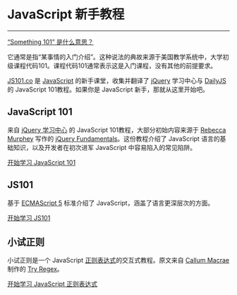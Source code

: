 # JavaScript 新手教程

------

[“Something 101” 是什么意思？](http://english.stackexchange.com/questions/14265/what-does-something-101-mean)

它通常是指“某事情的入门介绍”。这种说法的典故来源于美国教学系统中，大学初级课程代码101。课程代码101通常表示这是入门课程，没有其他的前提要求。

[JS101.co](http://js101.co) 是 [JavaScript](http://zh.wikipedia.org/zh-cn/JavaScript) 的新手课堂，收集并翻译了 [jQuery](http://jquery.com) 学习中心与 [DailyJS](http://dailyjs.com) 的 JavaScript 101教程。如果你是 JavaScript 新手，那就从这里开始吧。

## JavaScript 101

来自 [jQuery 学习中心](http://learn.jquery.com) 的 JavaScript 101教程，大部分初始内容来源于 [Rebecca Murphey](http://www.rmurphey.com/) 写作的 [jQuery Fundamentals](http://jqfundamentals.com/legacy)。这份教程介绍了 JavaScript 语言的基础知识，以及开发者在初次进军 JavaScript 中容易陷入的常见陷阱。

[开始学习 JavaScript 101](/javascript-101/)

## JS101

基于 [ECMAScript 5](http://zh.wikipedia.org/wiki/ECMAScript) 标准介绍了 JavaScript，涵盖了语言更深层次的方面。

[开始学习 JS101](/js101/)

## 小试正则

小试正则是一个 JavaScript [正则表达式](https://zh.wikipedia.org/wiki/%E6%AD%A3%E5%88%99%E8%A1%A8%E8%BE%BE%E5%BC%8F)的交互式教程。原文来自 [Callum Macrae](http://macr.ae/) 制作的 [Try Regex](http://tryregex.com/)。

[开始学习 JavaScript 正则表达式](/tryregex/)
